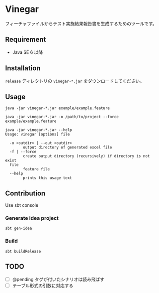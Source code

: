Vinegar
=======

フィーチャファイルからテスト実施結果報告書を生成するためのツールです。

## Requirement

* Java SE 6 以降

## Installation

`release` ディレクトリの `vinegar-*.jar` をダウンロードしてください。

## Usage

`java -jar vinegar-*.jar example/example.feature`

`java -jar vinegar-*.jar -o /path/to/project --force example/example.feature`

```
java -jar vinegar-*.jar --help
Usage: vinegar [options] file

  -o <outdir> | --out <outdir>
        output directory of generated excel file
  -f | --force
        create output directory (recursively) if directory is not exist
  file
        feature file
  --help
        prints this usage text
```

## Contribution

Use sbt console

### Generate idea project

```
sbt gen-idea
```

### Build

```
sbt buildRelease
```

## TODO

- [ ] @pending タグが付いたシナリオは読み飛ばす
- [ ] テーブル形式の引数に対応する
